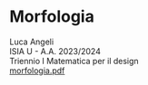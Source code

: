 # Morfologia
Luca Angeli  
ISIA U - A.A. 2023/2024  
Triennio I
Matematica per il design  
[morfologia.pdf](https://luchezio.github.io/Morfologia/morfologia.pdf)
